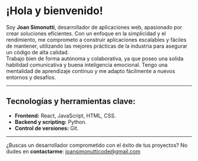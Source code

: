 # ¡Hola y bienvenido!

Soy **Joan Simonutti**, desarrollador de aplicaciones web, apasionado por crear soluciones eficientes. Con un enfoque en la simplicidad y el rendimiento, me comprometo a construir aplicaciones escalables y fáciles de mantener, utilizando las mejores prácticas de la industria para asegurar un código de alta calidad.<br/>Trabajo bien de forma autónoma y colaborativa, ya que poseo una solida habilidad comunicativa y buena inteligencia emocional. Tengo una mentalidad de aprendizaje continuo y me adapto fácilmente a nuevos entornos y desafíos.

---

## Tecnologías y herramientas clave:

- **Frontend:** React, JavaScript, HTML, CSS.
- **Backend y scripting:** Python.
- **Control de versiones:** Git.

---

¿Buscas un desarrollador comprometido con el éxito de tus proyectos? No dudes en **contactarme**: [joansimonutticode@gmail.com](mailto:joansimonutticode@gmail.com)
